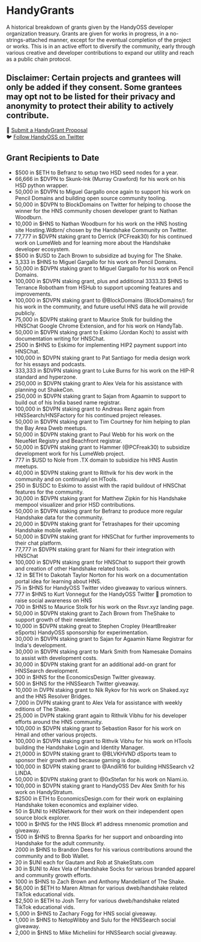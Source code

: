 # HandyGrants
A historical breakdown of grants given by the HandyOSS developer organization treasury. Grants are given for works in progress, in a no-strings-attached manner, except for the eventual completion of the project or works. This is in an active effort to diversify the community, early through various creative and developer contributions to expand our utility and reach as a public chain protocol.

## Disclaimer: Certain projects and grantees will only be added if they consent. Some grantees may opt not to be listed for their privacy and anonymity to protect their ability to actively contribute.

🤝 [Submit a HandyGrant Proposal](https://github.com/HandyOSS/HandyGrants/discussions/1) <br>
🐦 [Follow HandyOSS on Twitter](https://twitter.com/HNSOSS)

## Grant Recipients to Date

* $500 in $ETH to Befranz to setup two HSD seed nodes for a year.
* 66,666 in $DVPN to Skunk-Ink (Murray Crawford) for his work on his HSD python wrapper.
* 50,000 in $DVPN to Miguel Gargallo once again to support his work on Pencil Domains and building open source community tooling.
* 50,000 in $DVPN to BlockDomains on Twitter for helping to choose the winner for the HNS community chosen developer grant to Nathan Woodburn.
* 10,000 in $HNS to Nathan Woodburn for his work on the HNS hosting site Hosting.Wdbrn/ chosen by the Handshake Community on Twitter.
* 77,777 in $DVPN staking grant to Derrick (PCFreak30) for his continued work on LumeWeb and for learning more about the Handshake developer ecosystem. 
* $500 in $USD to Zach Brown to subsidize ad buying for The Shake.
* 3,333 in $HNS to Miguel Gargallo for his work on Pencil Domains.
* 50,000 in $DVPN staking grant to Miguel Gargallo for his work on Pencil Domains.
* 100,000 in $DVPN staking grant, plus and additional 3333.33 $HNS to Terrance Robotham from HSHub to support upcoming features and improvements.
* 100,000 in $DVPN staking grant to @BlockDomains (BlockDomains/) for his work in the community, and future useful HNS data he will provide publicly.
* 75,000 in $DVPN staking grant to Maurice Stolk for building the HNSChat Google Chrome Extension, and for his work on HandyTab.
* 50,000 in $DVPN staking grant to Eskimo (Jordan Koch) to assist with documentation writing for HNSChat.
* 2500 in $HNS to Eskimo for implementing HIP2 payment support into HNSChat.
* 100,000 in $DVPN staking grant to Pat Santiago for media design work for his essays and podcasts.
* 333,333 in $DVPN staking grant to Luke Burns for his work on the HIP-R standard and hyperzone.
* 250,000 in $DVPN staking grant to Alex Vela for his assistance with planning out ShakeCon.
* 250,000 in $DVPN staking grant to Sajan from Agaamin to support to build out of his India based name registrar.
* 100,000 in $DVPN staking grant to Andreas Renz again from HNSSearch/HNSFactory for his continued project releases.
* 50,000 in $DVPN staking grant to Tim Courtney for him helping to plan the Bay Area Dweb meetups.
* 50,000 in $DVPN staking grant to Paul Webb for his work on the NeueNet Registry and Beachfront registrar.
* 50,000 in $DVPN staking grant to Hammer (@PCFreak30) to subsidize development work for his LumeWeb project.
* 777 in $USD to Nole from .TX domain to subsidize his HNS Austin meetups.
* 40,000 in $DVPN staking grant to Rithvik for his dev work in the community and on continualyl on HTools.
* 250 in $USDC to Eskimo to assist with the rapid buildout of HNSChat features for the community.
* 30,000 in $DVPN staking grant for Matthew Zipkin for his Handshake mempool visualizer and prior HSD contributions.
* 50,000 in $DVPN staking grant for Befranz to produce more regular Handshake data for the community.
* 20,000 in $DVPN staking grant for Tetrashapes for their upcoming Handshake mobile wallet.
* 50,000 in $DVPN staking grant for HNSChat for further improvements to their chat platform.
* 77,777 in $DVPN staking grant for Niami for their integration with HNSChat
* 100,000 in $DVPN staking grant for HNSChat to support their growth and creation of other Handshake related tools.
* .12 in $ETH to Dakotah Taylor Norton for his work on a documentation portal idea for learning about HNS.
* 75 in $HNS for HandyOSS Twitter video giveaway to various winners.
* 777 in $HNS to Kurt Vonnegut for the HandyOSS Twitter 🤝 promotion to raise social awareness on HNS 
* 700 in $HNS to Maurice Stolk for his work on the Rsvr.xyz landing page. 
* 50,000 in $DVPN staking grant to Zach Brown from TheShake to support growth of their newsletter.
* 10,000 in $DVPN staking great to Stephen Cropley (HeartBreaker eSports) HandyOSS sponsorship for experimentation.
* 30,000 in $DVPN staking grant to Sajan for Agaamin Name Registrar for India's development.
* 30,000 in $DVPN staking grant to Mark Smith from Namesake Domains to assist with development costs.
* 30,000 in $DVPN staking grant for an additional add-on grant for HNSSearch development.
* 300 in $HNS for the EconomicsDesign Twitter giveaway.
* 500 in $HNS for the HNSSearch Twitter giveaway.
* 10,000 in DVPN staking grant to Nik Rykov for his work on Shaked.xyz and the HNS Resolver Bridges.
* 7,000 in DVPN staking grant to Alex Vela for assistance with weekly editions of The Shake.
* 25,000 in DVPN staking grant again to Rithvik Vibhu for his developer efforts around the HNS community.
* 100,000 in $DVPN staking grant to Sebastion Rasor for his work on Hmail and other various projects.
* 100,000 in $DVPN staking grant to Rithvik Vibhu for his work on HTools building the Handshake Login and Identity Manager.
* 21,0000 in $DVPN staking grant to @BLVKHVND dSports team to sponsor their growth and because gaming is dope.
* 100,000 in $DVPN staking grant to @AndiR16 for building HNSSearch v2 LINDA.
* 50,000 in $DVPN staking grant to @0xStefan for his work on Niami.io.
* 100,000 in $DVPN staking grant to HandyOSS Dev Alex Smith for his work on HandyStratum.
* $2500 in ETH to EconomicsDesign.com for their work on explaining Handshake token economics and explainer video.
* 50 in $UNI to HNSNetwork for their work on their independent open source block explorer.
* 1000 in $HNS for the HNS Block #1 address mnenomic promotion and giveaway.
* 1500 in $HNS to Brenna Sparks for her support and onboarding into Handshake for the adult community.
* 2000 in $HNS to Brandon Dees for his various contributions around the community and to Bob Wallet.
* 20 in $UNI each for Gautam and Rob at ShakeStats.com
* 30 in $UNI to Alex Vela of Handshake Socks for various branded apparel and community growth efforts.
* 1000 in $HNS to Zach Brown and Anthony Mandelliant of The Shake.
* $6,000 in $ETH to Maren Altman for various dweb/handshake related TikTok educational vids.
* $2,500 in $ETH to Josh Terry for various dweb/handshake related TikTok educational vids.
* 5,000 in $HNS to Zachary Fogg for HNS social giveaway.
* 1,000 in $HNS to NetopWibby and Sulu for the HNSSearch social giveaway.
* 2,000 in $HNS to Mike Micheliini for HNSSearch social giveaway.

